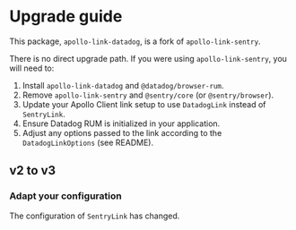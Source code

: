 # Upgrade guide

This package, `apollo-link-datadog`, is a fork of `apollo-link-sentry`.

There is no direct upgrade path. If you were using `apollo-link-sentry`, you will need to:

1.  Install `apollo-link-datadog` and `@datadog/browser-rum`.
2.  Remove `apollo-link-sentry` and `@sentry/core` (or `@sentry/browser`).
3.  Update your Apollo Client link setup to use `DatadogLink` instead of `SentryLink`.
4.  Ensure Datadog RUM is initialized in your application.
5.  Adjust any options passed to the link according to the `DatadogLinkOptions` (see README).

## v2 to v3

### Adapt your configuration

The configuration of `SentryLink` has changed.

```

```
